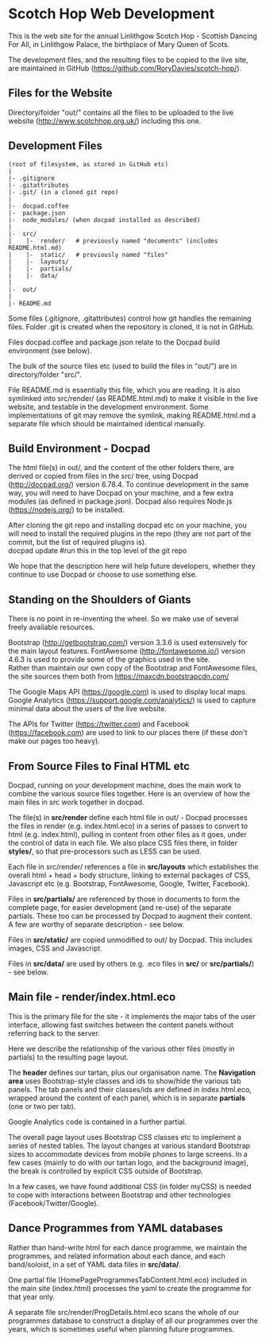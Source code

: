 # Scotch Hop Web Development

This is the web site for the annual Linlithgow Scotch Hop - 
Scottish Dancing For All, in Linlithgow Palace, the birthplace of Mary Queen of Scots.

The development files, and the resulting files to be copied to the live site, 
are maintained in GitHub (https://github.com/RoryDavies/scotch-hop/).

## Files for the Website
Directory/folder "out/" contains all the files to be uploaded to the live website
(http://www.scotchhop.org.uk/) including this one.

## Development Files

```
(root of filesystem, as stored in GitHub etc)
|
|- .gitignore
|- .gitattributes
|- .git/ (in a cloned git repo)
|
|-  docpad.coffee
|-  package.json
|-  node_modules/ (when docpad installed as described)
|
|-  src/
|    |-  render/   # previously named "documents" (includes README.html.md)
|    |-  static/   # previously named "files"
|    |-  layouts/
|    |-  partials/
|    |-  data/
|
|-  out/
|
|- README.md
```

Some files (.gitignore, .gitattributes) control how git handles the remaining files.
Folder .git is created when the repository is cloned, it is not in GitHub.

Files docpad.coffee and package.json relate to the Docpad build environment (see below). 

The bulk of the source files etc (used to build the files in "out/") are in directory/folder "src/".

File README.md is essentially this file, which you are reading. 
It is also symlinked into src/render/ (as README.html.md) 
to make it visible in the live website, and testable in the development environment.
Some implementations of git may remove the symlink, 
making README.html.md a separate file which should be maintained identical manually.

## Build Environment - Docpad

The html file(s) in out/, and the content of the other folders there,
are derived or copied from files in the src/ tree, using Docpad (http://docpad.org/) version 6.78.4.
To continue development in the same way, you will need to have Docpad on your machine,
and a few extra modules (as defined in package.json).
Docpad also requires Node.js (https://nodejs.org/) to be installed.

After cloning the git repo and installing docpad etc on your machine,
 you will need to install the required plugins in the repo
 (they are not part of the commit, but the list of required plugins is).  
docpad update   #run this in the top level of the git repo

We hope that the description here will help future developers, 
whether they continue to use Docpad or choose to use something else.

## Standing on the Shoulders of Giants

There is no point in re-inventing the wheel. So we make use of several freely available resources.  

Bootstrap (http://getbootstrap.com/) version 3.3.6 is used extensively for the main layout features.
FontAwesome (http://fontawesome.io/) version 4.6.3 is used to provide some of the graphics used in the site.  
Rather than maintain our own copy of the Bootstrap and FontAwesome files, 
the site sources them both from https://maxcdn.bootstrapcdn.com/ 

The Google Maps API (https://google.com) is used to display local maps.
Google Analytics (https://support.google.com/analytics/) 
is used to capture minimal data about the users of the live website.

The APIs for Twitter (https://twitter.com) and Facebook (https://facebook.com)
are used to link to our places there (if these don't make our pages too heavy).

## From Source Files to Final HTML etc

Docpad, running on your development machine, does the main work
to combine the various source files together.
Here is an overview of how the main files in src work together in docpad.

The file(s) in **src/render** define each html file in out/ - 
Docpad processes the files in render (e.g. index.html.eco) 
in a series of passes to convert to html (e.g. index.html),
pulling in content from other files as it goes, under the control of data in each file.
We also place CSS files there, in folder **styles/**,
 so that pre-processors such as LESS can be used.

Each file in src/render/ references a file in **src/layouts** 
which establishes the overall html + head + body structure,
linking to external packages of CSS, Javascript etc 
(e.g. Bootstrap, FontAwesome, Google, Twitter, Facebook).

Files in **src/partials/** are referenced by those in documents to form the complete page,
for easier development (and re-use) of the separate partials.
These too can be processed by Docpad to augment their content.
A few are worthy of separate description - see below.

Files in **src/static/** are copied unmodified to out/ by Docpad.
This includes images, CSS and Javascript.

Files in **src/data/** are used by others (e.g. .eco files in **src/** or **src/partials/**) - see below.

## Main file - render/index.html.eco
This is the primary file for the site -
it implements the major tabs of the user interface,
allowing fast switches between the content panels without referring back to the server. 

Here we describe the relationship of the various other files (mostly in partials)
to the resulting page layout.

The **header** defines our tartan, plus our organisation name.
The **Navigation area** uses Bootstrap-style classes and ids to show/hide the various tab panels.
The tab panels and their classes/ids are defined in index.html.eco,
wrapped around the content of each panel, which is in separate **partials** (one or two per tab).

Google Analytics code is contained in a further partial.

The overall page layout uses Bootstrap CSS classes etc to implement a series of nested tables.
The layout changes at various standard Bootstrap sizes to accommodate devices from mobile phones to large screens.
In a few cases (mainly to do with our tartan logo, and the background image), 
the break is controlled by explicit CSS outside of Bootstrap.

In a few cases, we have found additional CSS (in folder myCSS) 
is needed to cope with interactions between Bootstrap and other technologies (Facebook/Twitter/Google).

## Dance Programmes from YAML databases
Rather than hand-write html for each dance programme, we maintain the programmes,
and related information about each dance, and each band/soloist,
in a set of YAML data files in **src/data/**.

One partial file (HomePageProgrammesTabContent.html.eco)
 included in the main site (index.html)
 processes the yaml to create the programme for that year only.

 A separate file src/render/ProgDetails.html.eco scans the whole of our programmes database
  to construct a display of all our programmes over the years, 
  which is sometimes useful when planning future programmes.
